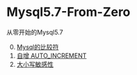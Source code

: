 # Mysql5.7-From-Zero
从零开始的Mysql5.7

0. [Mysql的比较符](/compare/比较.md)
0. [自增 AUTO_INCREMENT](/AUTO_INCREMENT.md)
0. [大小写敏感性](/CASE_SENSITIVE.md)
